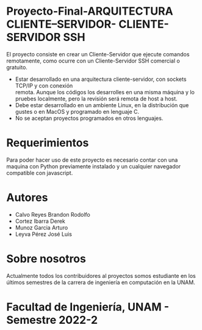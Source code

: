 # Proyecto-Final-ARQUITECTURA CLIENTE–SERVIDOR- CLIENTE-SERVIDOR SSH
El proyecto consiste en crear un Cliente-Servidor que ejecute comandos remotamente, como ocurre
con un Cliente-Servidor SSH comercial o gratuito.
<ul>
	<li>Estar desarrollado en una arquitectura cliente-servidor, con sockets TCP/IP y con conexión</li>
remota. Aunque los códigos los desarrolles en una misma máquina y lo pruebes localmente,
pero la revisión será remota de host a host.
<li>Debe estar desarrollado en un ambiente Linux, en la distribución que gustes o en MacOS y
programado en lenguaje C.</li>
<li>No se aceptan proyectos programados en otros lenguajes.</li>

</ul>


# Requerimientos 
Para poder hacer uso de este proyecto es necesario contar con una maquina con Python previamente instalado y un cualquier navegador compatible con javascript.
# Autores 
  <ul>
      <li>Calvo Reyes Brandon Rodolfo</li>
      <li>Cortez Ibarra Derek		</li>
      <li>Munoz Garcia Arturo</li>
      <li>Leyva Pérez José Luis</li>
  </ul>
  
 
# Sobre nosotros

Actualmente todos los contribuidores al proyectos somos estudiante en los últimos semestres de la carrera de ingeniería en computación en la UNAM.

# Facultad de Ingeniería, UNAM - Semestre 2022-2

						





